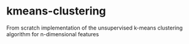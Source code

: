 # kmeans-clustering
From scratch implementation of the unsupervised k-means clustering algorithm for n-dimensional features
